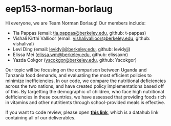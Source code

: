 # eep153-norman-borlaug

Hi everyone, we are Team Norman Borlaug! Our members include:
- Tia Pappas (email: tia.pappas@berkeley.edu, github: t-pappas)
- Vishali Kirthi Vallioor (email: vishalivallioor@berkeley.edu, github: vishalival)
- Levi Ding (email: levidyjj@berkeley.edu, github: levidyjj)
- Elissa Mei (elissa.wm@berkeley.edu, github: elissaxm)
- Yazda Cokgor (yscokgor@berkeley.edu, github: Yscokgor)

Our topic will be focusing on the comparison between Uganda and Tanzania food demands, and evaluatiing the most efficient policies to minimize inefficiencies. In our code, we compare the nutritional deficiencies across the two nations, and have created policy implementations based off of this. By targetting the demographic of children, who face high nutritional defficiencies in these countries, we have assessed that providing foods rich in vitamins and other nutritients through school-provided meals is effective. 

If you want to code review, please open [**this link**](https://datahub.berkeley.edu/hub/user-redirect/git-pull?repo=https://github.com/vishalival/eep153-norman-borlaug&urlpath=tree/eep153-norman-borlaug/final_code_7.ipynb), which is a datahub link containing all of our deliverables.
